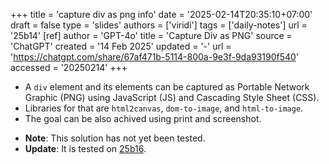 +++
title = 'capture div as png info'
date = '2025-02-14T20:35:10+07:00'
draft = false
type = 'slides'
authors = ['viridi']
tags = ['daily-notes']
url = '25b14'
[ref]
author = 'GPT-4o'
title = 'Capture Div as PNG'
source = 'ChatGPT'
created = '14 Feb 2025'
updated = '-'
url = 'https://chatgpt.com/share/67af471b-5114-800a-9e3f-9da93190f540'
accessed = '20250214'
+++
<!--more-->

+ A `div` element and its elements can be captured as Portable Network Graphic (PNG) using JavaScript (JS) and Cascading Style Sheet (CSS).
+ Libraries for that are `html2canvas`, `dom-to-image`, and `html-to-image`.
+ The goal can be also achived using print and screenshot.

- **Note**: This solution has not yet been tested.
- **Update**: It is tested on [25b16](/notes/25b16).

